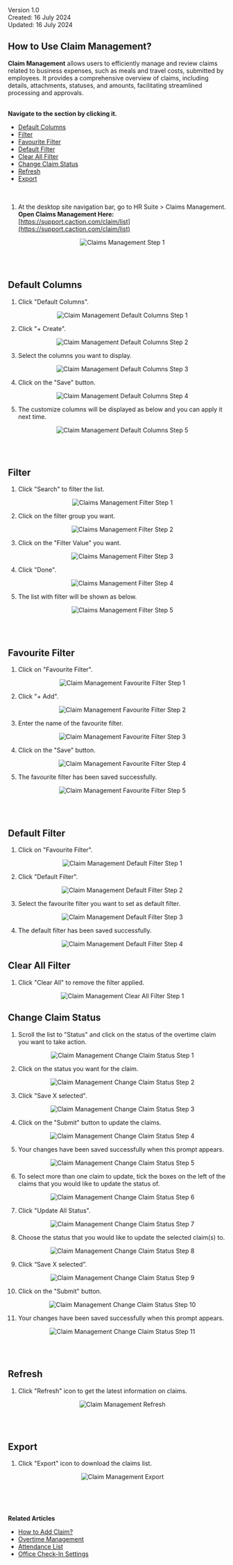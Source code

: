 Version 1.0<br>
Created: 16 July 2024<br>
Updated: 16 July 2024<br>
## How to Use Claim Management?

**Claim Management** allows users to efficiently manage and review claims related to business expenses, such as meals and travel costs, submitted by employees. It provides a comprehensive overview of claims, including details, attachments, statuses, and amounts, facilitating streamlined processing and approvals.<br><br>


**Navigate to the section by clicking it.**<br>

- [Default Columns](#section1)<br>
- [Filter](#section2)<br>
- [Favourite Filter](#section3)<br>
- [Default Filter](#section4)<br>
- [Clear All Filter](#section5)<br>
- [Change Claim Status](#section6)<br>
- [Refresh](#section7)<br>
- [Export](#section8)
<br><br><br>

1. At the desktop site navigation bar, go to HR Suite > Claims Management.<br>
   **Open Claims Management Here:** [https://support.caction.com/claim/list](https://support.caction.com/claim/list)<br>

   <p align="center">
      <img src="img2/Claims_Management_Step_1.png" alt="Claims Management Step 1">
   </p>
   <br><br>

<a id="section1"></a>
## Default Columns

1. Click "Default Columns".

   <p align="center">
      <img src="img2/Claim_Management_Default_Columns_Step_1.png" alt="Claim Management Default Columns Step 1">
   </p>

2. Click "+ Create".

   <p align="center">
      <img src="img2/Claim_Management_Default_Columns_Step_2.png" alt="Claim Management Default Columns Step 2">
   </p>

3. Select the columns you want to display.

   <p align="center">
      <img src="img2/Claim_Management_Default_Columns_Step_3.png" alt="Claim Management Default Columns Step 3">
   </p>

4. Click on the "Save" button.

   <p align="center">
      <img src="img2/Claim_Management_Default_Columns_Step_4.png" alt="Claim Management Default Columns Step 4">
   </p>

5. The customize columns will be displayed as below and you can apply it next time.

   <p align="center">
      <img src="img2/Claim_Management_Default_Columns_Step_5.png" alt="Claim Management Default Columns Step 5">
   </p>
   <br><br>

<a id="section2"></a>

## Filter  

1. Click "Search" to filter the list.

   <p align="center">
      <img src="img2/Claim_Management_Filter_Step_1.png" alt="Claims Management Filter Step 1">
   </p>
  
2. Click on the filter group you want.

   <p align="center">
      <img src="img2/Claim_Management_Filter_Step_2.png" alt="Claims Management Filter Step 2">
   </p>

3. Click on the "Filter Value" you want.

   <p align="center">
     <img src="img2/Claim_Management_Filter_Step_3.png" alt="Claims Management Filter Step 3">
   </p>

4. Click "Done".

   <p align="center">
     <img src="img2/Claim_Management_Filter_Step_4.png" alt="Claims Management Filter Step 4">
   </p>

5. The list with filter will be shown as below.

   <p align="center">
      <img src="img2/Claim_Management_Filter_Step_5.png" alt="Claims Management Filter Step 5">
   </p>
   <br><br>

<a id="section3"></a>
 
## Favourite Filter

1. Click on "Favourite Filter".

    <p align="center">
      <img src="img2/Claim_Management_Favourite_Filter_Step_1.png" alt="Claim Management Favourite Filter Step 1">
    </p>

2. Click "+ Add".

   <p align="center">
     <img src="img2/Claim_Management_Favourite_Filter_Step_2.png" alt="Claim Management Favourite Filter Step 2">
   </p>

3. Enter the name of the favourite filter.

   <p align="center">
     <img src="img2/Claim_Management_Favourite_Filter_Step_3.png" alt="Claim Management Favourite Filter Step 3">
   </p>

4. Click on the "Save" button.

   <p align="center">
     <img src="img2/Claim_Management_Favourite_Filter_Step_4.png" alt="Claim Management Favourite Filter Step 4">
   </p>

5. The favourite filter has been saved successfully.

   <p align="center">
     <img src="img2/Claim_Management_Favourite_Filter_Step_5.png" alt="Claim Management Favourite Filter Step 5">
   </p>
   <br><br>

<a id="section4"></a>
 
## Default Filter

1. Click on "Favourite Filter".

   <p align="center">
     <img src="img2/Claim_Management_Default_Filter_Step_1.png" alt="Claim Management Default Filter Step 1">
   </p>

2. Click "Default Filter".

   <p align="center">
     <img src="img2/Claim_Management_Default_Filter_Step_2.png" alt="Claim Management Default Filter Step 2">
   </p>

3. Select the favourite filter you want to set as default filter.

   <p align="center">
     <img src="img2/Claim_Management_Default_Filter_Step_3.png" alt="Claim Management Default Filter Step 3">
   </p>

4. The default filter has been saved successfully.

   <p align="center">
     <img src="img2/Claim_Management_Default_Filter_Step_4.png" alt="Claim Management Default Filter Step 4">
   </p>

<a id="section5"></a>

## Clear All Filter

1. Click "Clear All" to remove the filter applied.

   <p align="center">
     <img src="img2/Claim_Management_Clear_All_Filter_Step_1.png" alt="Claim Management Clear All Filter Step 1">
   </p>

<a id="section6"></a>
 
## Change Claim Status

1. Scroll the list to "Status" and click on the status of the overtime claim you want to take action.

   <p align="center">
     <img src="img2/Claim_Management_Change_Claim_Status_Step_1.png" alt="Claim Management Change Claim Status Step 1">
   </p>

2. Click on the status you want for the claim.

   <p align="center">
      <img src="img2/Claim_Management_Change_Claim_Status_Step_2.png" alt="Claim Management Change Claim Status Step 2">
   </p>

3. Click "Save X selected".

   <p align="center">
      <img src="img2/Claim_Management_Change_Claim_Status_Step_3.png" alt="Claim Management Change Claim Status Step 3">
   </p>

4. Click on the "Submit" button to update the claims.

   <p align="center">
      <img src="img2/Claim_Management_Change_Claim_Status_Step_4.png" alt="Claim Management Change Claim Status Step 4">
   </p>

5. Your changes have been saved successfully when this prompt appears.

   <p align="center">
     <img src="img2/Claim_Management_Change_Claim_Status_Step_5.png" alt="Claim Management Change Claim Status Step 5">
   </p>

6. To select more than one claim to update, tick the boxes on the left of the claims that you would like to update the status of.

   <p align="center">
      <img src="img2/Claim_Management_Change_Claim_Status_Step_6.png" alt="Claim Management Change Claim Status Step 6">
   </p>

7. Click "Update All Status".

   <p align="center">
     <img src="img2/Claim_Management_Change_Claim_Status_Step_7.png" alt="Claim Management Change Claim Status Step 7">
   </p>

8. Choose the status that you would like to update the selected claim(s) to.

   <p align="center">
      <img src="img2/Claim_Management_Change_Claim_Status_Step_8.png" alt="Claim Management Change Claim Status Step 8">
   </p>

9. Click “Save X selected”.

   <p align="center">
      <img src="img2/Claim_Management_Change_Claim_Status_Step_9.png" alt="Claim Management Change Claim Status Step 9">
   </p>

10. Click on the "Submit" button.

    <p align="center">
      <img src="img2/Claim_Management_Change_Claim_Status_Step_10.png" alt="Claim Management Change Claim Status Step 10">
    </p>

11. Your changes have been saved successfully when this prompt appears.

    <p align="center">
      <img src="img2/Claim_Management_Change_Claim_Status_Step_11.png" alt="Claim Management Change Claim Status Step 11">
    </p>
    <br><br>

<a id="section7"></a>
 
## Refresh

1. Click "Refresh" icon to get the latest information on claims.

   <p align="center">
      <img src="img2/Claim_Management_Refresh.png" alt="Claim Management Refresh">
   </p>
   <br><br>

<a id="section8"></a>
 
## Export

1. Click "Export" icon to download the claims list.

   <p align="center">
      <img src="img2/Claim_Management_Export.png" alt="Claim Management Export">
   </p>
   <br><br><br>

**Related Articles**
- [How to Add Claim?](Add_Claim.md)
- [Overtime Management](Overtime_Management.md)
- [Attendance List](Attendance_List.md)
- [Office Check-In Settings](Office_Check_In_Settings.md)

<!-- [Link Text](https://salesconnection.github.io/Sales-Connection-Support/Claim_Management.html) -->

